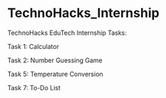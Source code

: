 # TechnoHacks_Internship

TechnoHacks EduTech Internship Tasks:

Task 1: Calculator

Task 2: Number Guessing Game

Task 5: Temperature Conversion

Task 7: To-Do List
